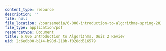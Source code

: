 ```yaml
---
content_type: resource
description: ''
file: null
file_location: /coursemedia/6-006-introduction-to-algorithms-spring-2020/2c6e0b00b144b98d218bf028dd516579_MIT6_006S20_review2.pdf
file_type: application/pdf
resourcetype: Document
title: 6.006 Introduction to Algorithms, Quiz 2 Review
uid: 2c6e0b00-b144-b98d-218b-f028dd516579
---
```

